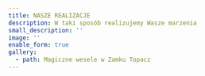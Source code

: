 ```yaml
---
title: NASZE REALIZACJE
description: W taki sposób realizujemy Wasze marzenia
small_description: ''
image: ''
enable_form: true
gallery:
  - path: Magiczne wesele w Zamku Topacz
---
```


